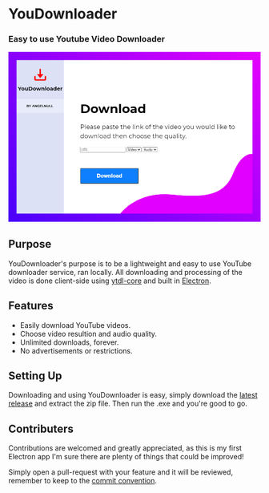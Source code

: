 
# YouDownloader
### Easy to use Youtube Video Downloader
![Logo](/images/readmelogo.png)

## Purpose
YouDownloader's purpose is to be a lightweight and easy to use YouTube downloader service, ran locally. All downloading and processing of the video is done client-side using [ytdl-core](https://github.com/fent/node-ytdl-core) and built in [Electron](https://github.com/electron/electron).


## Features

- Easily download YouTube videos.
- Choose video resultion and audio quality.
- Unlimited downloads, forever.
- No advertisements or restrictions.

## Setting Up

Downloading and using YouDownloader is easy, simply download the [latest release](https://github.com/AngelNull/YouDownloader/releases) and extract the zip file. Then run the .exe and you're good to go.

## Contributers

Contributions are welcomed and greatly appreciated, as this is my first Electron app I'm sure there are plenty of things that could be improved! 

Simply open a pull-request with your feature and it will be reviewed, remember to keep to the [commit convention](https://github.com/AngelNull/YouDownloader/blob/main/.github/COMMIT_CONVENTION.md). 
